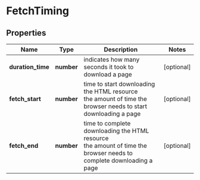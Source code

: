 # FetchTiming

## Properties

| Name | Type | Description | Notes |
|------------ | ------------- | ------------- | -------------|
**duration_time** | **number** | indicates how many seconds it took to download a page |[optional]|
**fetch_start** | **number** | time to start downloading the HTML resource<br>the amount of time the browser needs to start downloading a page |[optional]|
**fetch_end** | **number** | time to complete downloading the HTML resource<br>the amount of time the browser needs to complete downloading a page |[optional]|